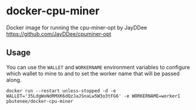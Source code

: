 # docker-cpu-miner

Docker image for running the cpu-miner-opt by JayDDee
https://github.com/JayDDee/cpuminer-opt

## Usage

You can use the `WALLET` and `WORKERNAME` environment variables to configure which wallet to mine to and to set the worker name that will be passed along.

`docker run --restart unless-stopped -d -e WALLET='35LdgWoNdRMXK6dQzJaJSnaLw5W3o3tFG6' -e WORKERNAME=worker1 pbutenee/docker-cpu-miner`

